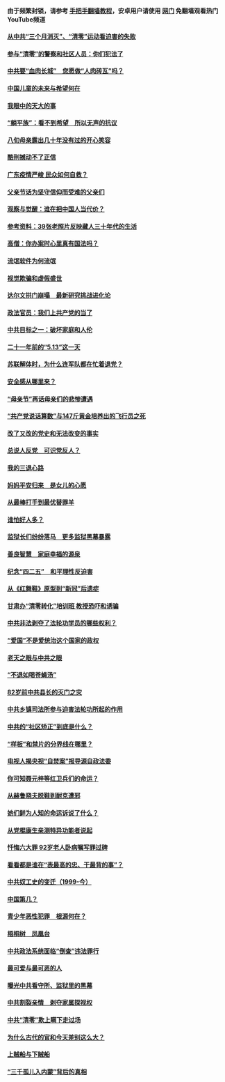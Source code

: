 #### 由于频繁封锁，请参考 [手把手翻墙教程](https://github.com/gfw-breaker/guides/wiki/)，安卓用户请使用 [网门](https://github.com/gfw-breaker/nogfw/blob/master/dl.md?t=07180100) 免翻墙观看热门YouTube频道 

#### [从中共“三个月消灭”、“清零”运动看迫害的失败](../pages/19/428268.md?t=07180100) 

#### [参与“清零”的警察和社区人员：你们犯法了](../pages/19/428270.md?t=07180100) 

#### [中共要“血肉长城”　您愿做“人肉砖瓦”吗？](../pages/19/427882.md?t=07180100) 

#### [中国儿童的未来与希望何在](../pages/19/427680.md?t=07180100) 

#### [我眼中的天大的事](../pages/19/427619.md?t=07180100) 

#### [“躺平族”：看不到希望　所以无声的抗议](../pages/19/427464.md?t=07180100) 

#### [八旬母亲露出几十年没有过的开心笑容](../pages/19/427429.md?t=07180100) 

#### [酷刑撼动不了正信](../pages/19/427414.md?t=07180100) 

#### [广东疫情严峻 民众如何自救？](../pages/19/427311.md?t=07180100) 

#### [父亲节话为坚守信仰而受难的父亲们](../pages/19/427033.md?t=07180100) 

#### [观察与觉醒：谁在把中国人当代价？](../pages/19/426987.md?t=07180100) 

#### [参考资料：39张老照片反映藏人三十年代的生活](../pages/19/426471.md?t=07180100) 

#### [高僧：你办案时心里真有国法吗？](../pages/19/426530.md?t=07180100) 

#### [流氓软件为何流氓](../pages/19/426531.md?t=07180100) 

#### [视觉欺骗和虚假盛世](../pages/19/426443.md?t=07180100) 

#### [达尔文拱门崩塌　最新研究挑战进化论](../pages/19/426009.md?t=07180100) 

#### [政法官员：我们上共产党的当了](../pages/19/425351.md?t=07180100) 

#### [中共目标之一：破坏家庭和人伦](../pages/19/424454.md?t=07180100) 

#### [二十一年前的“5.13”这一天](../pages/19/424814.md?t=07180100) 

#### [苏联解体时，为什么连军队都在忙着退党？](../pages/19/424335.md?t=07180100) 

#### [安全感从哪里来？](../pages/19/424336.md?t=07180100) 

#### [“母亲节”再话母亲们的悲惨遭遇](../pages/19/424234.md?t=07180100) 

#### [“共产党说话算数”与147斤黄金培养出的飞行员之死](../pages/19/424115.md?t=07180100) 

#### [改了又改的党史和无法改变的事实](../pages/19/424037.md?t=07180100) 

#### [总说人反党　可识党反人？](../pages/19/423820.md?t=07180100) 

#### [我的三退心路](../pages/19/423876.md?t=07180100) 

#### [妈妈平安归来　是女儿的心愿](../pages/19/423947.md?t=07180100) 

#### [从最棒打手到最优替罪羊](../pages/19/423819.md?t=07180100) 

#### [谁怕好人多？](../pages/19/423774.md?t=07180100) 

#### [监狱长们纷纷落马　更多监狱黑幕暴露](../pages/19/423787.md?t=07180100) 

#### [善良智慧　家庭幸福的源泉](../pages/19/423632.md?t=07180100) 

#### [纪念“四二五”　和平理性反迫害](../pages/19/423660.md?t=07180100) 

#### [从《红舞鞋》原型到“新冠”后遗症](../pages/19/423509.md?t=07180100) 

#### [甘肃办“清零转化”培训班 教授恐吓和诱骗](../pages/19/423498.md?t=07180100) 

#### [中共非法剥夺了法轮功学员的哪些权利？](../pages/19/423392.md?t=07180100) 

#### [“爱国”不是爱统治这个国家的政权](../pages/19/423029.md?t=07180100) 

#### [老天之眼与中共之眼](../pages/19/423378.md?t=07180100) 

#### [“不退如喝苍蝇汤”](../pages/19/423287.md?t=07180100) 

#### [82岁前中共县长的灭门之灾](../pages/19/423055.md?t=07180100) 

#### [中共乡镇司法所参与迫害法轮功所起的作用](../pages/19/423064.md?t=07180100) 

#### [中共的“社区矫正”到底是什么？](../pages/19/422870.md?t=07180100) 

#### [“样板”和禁片的分界线在哪里？](../pages/19/422704.md?t=07180100) 

#### [电视人揭央视“自焚案”报导源自政法委](../pages/19/422770.md?t=07180100) 

#### [你可知聂元梓等红卫兵们的命运？](../pages/19/422848.md?t=07180100) 

#### [从赫鲁晓夫脱鞋到耐克遭邪](../pages/19/422826.md?t=07180100) 

#### [她们鲜为人知的命运诉说了什么？](../pages/19/422754.md?t=07180100) 

#### [从党棍康生亲测特异功能者说起](../pages/19/422657.md?t=07180100) 

#### [忏悔六大罪 92岁老人卧病嘱写罪过碑](../pages/19/422750.md?t=07180100) 

#### [看看都是谁在“表最高的忠、干最背的事”？](../pages/19/422703.md?t=07180100) 

#### [中共奴工史的变迁（1999-今）](../pages/19/422656.md?t=07180100) 

#### [中国第几？](../pages/19/422496.md?t=07180100) 

#### [青少年恶性犯罪　根源何在？](../pages/19/422449.md?t=07180100) 

#### [梧桐树　凤凰台](../pages/19/422442.md?t=07180100) 

#### [中共政法系统面临“倒查”违法罪行](../pages/19/422497.md?t=07180100) 

#### [最可爱与最可恶的人](../pages/19/422448.md?t=07180100) 

#### [曝光中共看守所、监狱里的黑幕](../pages/19/422390.md?t=07180100) 

#### [中共割裂亲情　剥夺家属探视权](../pages/19/422364.md?t=07180100) 

#### [中共“清零”欺上瞒下走过场](../pages/19/422306.md?t=07180100) 

#### [为什么古代的官和今天差别这么大？](../pages/19/422228.md?t=07180100) 

#### [上贼船与下贼船](../pages/19/422276.md?t=07180100) 

#### [“三千孤儿入内蒙”背后的真相](../pages/19/422229.md?t=07180100) 

